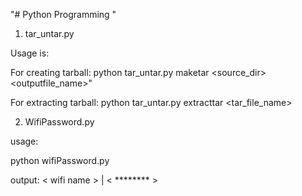 "# Python Programming " 

1. tar_untar.py 

Usage is:

For creating tarball: 
python tar_untar.py maketar <source_dir>  <outputfile_name>"

For extracting tarball: 
python tar_untar.py extracttar <tar_file_name>

2. WifiPassword.py

usage:

python wifiPassword.py

output:
< wifi name > | < ******** >
